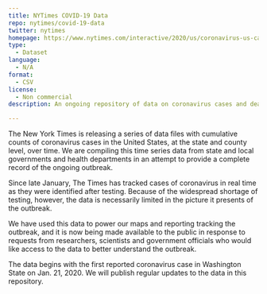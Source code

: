 ```yaml
---
title: NYTimes COVID-19 Data
repo: nytimes/covid-19-data
twitter: nytimes
homepage: https://www.nytimes.com/interactive/2020/us/coronavirus-us-cases.html
type: 
  - Dataset
language:
  - N/A
format:
  - CSV
license:
  - Non commercial
description: An ongoing repository of data on coronavirus cases and deaths in the U.S.

---
```


The New York Times is releasing a series of data files with cumulative counts of coronavirus cases in the United States, at the state and county level, over time. We are compiling this time series data from state and local governments and health departments in an attempt to provide a complete record of the ongoing outbreak.

Since late January, The Times has tracked cases of coronavirus in real time as they were identified after testing. Because of the widespread shortage of testing, however, the data is necessarily limited in the picture it presents of the outbreak.

We have used this data to power our maps and reporting tracking the outbreak, and it is now being made available to the public in response to requests from researchers, scientists and government officials who would like access to the data to better understand the outbreak.

The data begins with the first reported coronavirus case in Washington State on Jan. 21, 2020. We will publish regular updates to the data in this repository.
